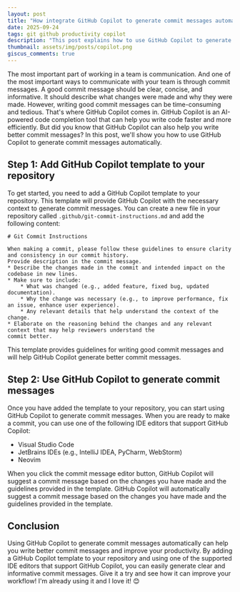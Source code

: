 ```yaml
---
layout: post
title: "How integrate GitHub Copilot to generate commit messages automatically?"
date: 2025-09-24
tags: git github productivity copilot
description: "This post explains how to use GitHub Copilot to generate commit messages automatically, improving productivity and ensuring clear commit history."
thumbnail: assets/img/posts/copilot.png
giscus_comments: true
---
```


The most important part of working in a team is communication. And one of the most important ways to communicate with your team is through commit messages.
A good commit message should be clear, concise, and informative. It should describe what changes were made and why they were made.
However, writing good commit messages can be time-consuming and tedious.
That's where GitHub Copilot comes in. GitHub Copilot is an AI-powered code completion tool that can help you write code faster and more efficiently.
But did you know that GitHub Copilot can also help you write better commit messages? In this post, we'll show you how to
use GitHub Copilot to generate commit messages automatically.

## Step 1: Add GitHub Copilot template to your repository

To get started, you need to add a GitHub Copilot template to your repository. This template will provide GitHub Copilot with the necessary context to generate commit messages.
You can create a new file in your repository called `.github/git-commit-instructions.md` and add the following content:

```
# Git Commit Instructions

When making a commit, please follow these guidelines to ensure clarity and consistency in our commit history.
Provide description in the commit message.
* Describe the changes made in the commit and intended impact on the codebase in new lines.
* Make sure to include:
    * What was changed (e.g., added feature, fixed bug, updated documentation).
    * Why the change was necessary (e.g., to improve performance, fix an issue, enhance user experience).
    * Any relevant details that help understand the context of the change.
* Elaborate on the reasoning behind the changes and any relevant context that may help reviewers understand the
commit better.
```

This template provides guidelines for writing good commit messages and will help GitHub Copilot generate better commit messages.

## Step 2: Use GitHub Copilot to generate commit messages

Once you have added the template to your repository, you can start using GitHub Copilot to generate commit messages.
When you are ready to make a commit, you can use one of the following IDE editors that support GitHub Copilot:

- Visual Studio Code
- JetBrains IDEs (e.g., IntelliJ IDEA, PyCharm, WebStorm)
- Neovim

When you click the commit message editor button, GitHub Copilot will suggest a commit message based on the changes
you have made and the guidelines provided in the template. GitHub Copilot will automatically suggest a commit message based on
the changes you have made and the guidelines provided in the template.

## Conclusion

Using GitHub Copilot to generate commit messages automatically can help you write better commit messages and improve your productivity.
By adding a GitHub Copilot template to your repository and using one of the supported IDE editors
that support GitHub Copilot, you can easily generate clear and informative commit messages.
Give it a try and see how it can improve your workflow!
I'm already using it and I love it! 😊
